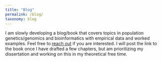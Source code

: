 ```yaml
---
title: "Blog"
permalink: /blog/
taxonomy: blog
---
```


I am slowly developing a blog/book that covers topics in population genetics/genomics and bioinformatics with empirical data and worked examples. Feel free to [reach out](https://kfarleigh.github.io/contact/) if you are interested. I will post the link to the book once I have drafted a few chapters, but am prioritizing my dissertation and working on this in my theoretical free time.

